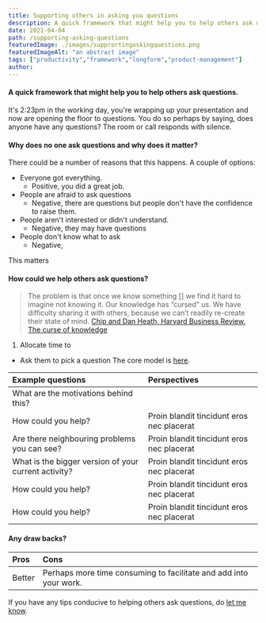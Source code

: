 ```yaml
---
title: Supporting others in asking you questions
description: A quick framework that might help you to help others ask questions.
date: 2021-04-04
path: /supporting-asking-questions
featuredImage: ./images/supprortingaskingquestions.png
featuredImageAlt: "an abstract image"
tags: ["productivity","framework","longform","product-management"]
author:
---
```


#### A quick framework that might help you to help others ask questions.

It's 2:23pm in the working day, you're wrapping up your presentation and now are opening the floor to questions. You do so perhaps by saying, does anyone have any questions? The room or call responds with silence.

#### Why does no one ask questions and why does it matter?
There could be a number of reasons that this happens. A couple of options:
- Everyone got everything.
  - Positive, you did a great job.
- People are afraid to ask questions
  - Negative, there are questions but people don't have the confidence to raise them.
- People aren't interested or didn't understand.
  - Negative, they may have questions
- People don't know what to ask
  - Negative,

This matters

#### How could we help others ask questions?

>The problem is that once we know something [] we find it hard to imagine not knowing it. Our knowledge has “cursed” us. We have difficulty sharing it with others, because we can’t readily re-create their state of mind. [Chip and Dan Heath, Harvard Business Review, The curse of knowledge](https://hbr.org/2006/12/the-curse-of-knowledge)


1. Allocate time to
- Ask them to pick a question
The core model is [here](https://umanitoba.ca/admin/human_resources/change/media/the-art-of-powerful-questions.pdf "The PDF").


| Example questions                                    | Perspectives                              |
|:-----------------------------------------------------|:------------------------------------------|
| What are the motivations behind this?                |                                           |
| How could you help?                                  | Proin blandit tincidunt eros nec placerat |
| Are there neighbouring problems you can see?         | Proin blandit tincidunt eros nec placerat |
| What is the bigger version of your current activity? | Proin blandit tincidunt eros nec placerat |
| How could you help?                                  | Proin blandit tincidunt eros nec placerat |
| How could you help?                                  | Proin blandit tincidunt eros nec placerat |


#### Any draw backs?

| Pros   | Cons                                                              |
|:-------|:------------------------------------------------------------------|
| Better | Perhaps more time consuming to facilitate and add into your work. |

If you have any tips conducive to helping others ask questions, do [let me know](/contact).
